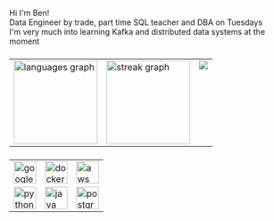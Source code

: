 <p align="left">Hi I'm Ben!<br>Data Engineer by trade, part time SQL teacher and DBA on Tuesdays<br>I'm very much into learning Kafka and distributed data systems at the moment</p>

###

<table><tr>
<td valign="top"><img src="https://github-readme-stats.vercel.app/api/top-langs?username=b-hairston&hide=html,css,scss&locale=en&hide_title=false&layout=compact&card_width=320&langs_count=5&theme=midnight-purple&hide_border=false&order=2" height="150" alt="languages graph" /></td>
<td valign="top"><img src="https://streak-stats.demolab.com?user=b-hairston&locale=en&mode=daily&theme=midnight-purple&hide_border=false&border_radius=5&order=3" height="150" alt="streak graph" /></td>
<td valign="top"><img src="https://github-readme-stats.vercel.app/api?username=b-hairston&theme=midnight-purple&hide_rank=true&order=4" /></td>
</tr></table>

###

<div align="center">
<table><tr>
<td><img src="https://cdn.jsdelivr.net/gh/devicons/devicon/icons/googlecloud/googlecloud-original.svg" height="40" alt="googlecloud logo" /></td>
<td><img src="https://cdn.jsdelivr.net/gh/devicons/devicon/icons/docker/docker-original.svg" height="40" alt="docker logo" /></td>
<td><img src="https://cdn.jsdelivr.net/gh/devicons/devicon/icons/amazonwebservices/amazonwebservices-plain-wordmark.svg" height="40" alt="aws logo" /></td>
</tr><tr>
<td><img src="https://cdn.jsdelivr.net/gh/devicons/devicon/icons/python/python-original.svg" height="40" alt="python logo" /></td>
<td><img src="https://cdn.jsdelivr.net/gh/devicons/devicon/icons/java/java-original.svg" height="40" alt="java logo" /></td>
<td><img src="https://cdn.jsdelivr.net/gh/devicons/devicon/icons/postgresql/postgresql-original.svg" height="40" alt="postgresql logo" /></td>
</tr></table>
</div>
